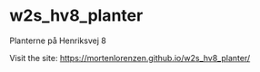 # w2s_hv8_planter
Planterne på Henriksvej 8

Visit the site: https://mortenlorenzen.github.io/w2s_hv8_planter/
